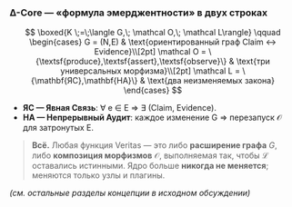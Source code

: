 ### Δ-Core — «формула эмерджентности» в двух строках

$$
\boxed{K \;=\;\langle G,\; \mathcal O,\; \mathcal L\rangle}
\qquad
\begin{cases}
G = (N,E) & \text{ориентированный граф Claim ↔ Evidence}\\[2pt]
\mathcal O = \{\textsf{produce},\textsf{assert},\textsf{observe}\} & \text{три универсальных морфизма}\\[2pt]
\mathcal L = \{\mathbf{ЯС},\mathbf{НА}\} & \text{два неизменяемых закона}
\end{cases}
$$

* **ЯС — Явная Связь**: ∀ e ∈ E ⇒ ∃ (Claim, Evidence).
* **НА — Непрерывный Аудит**: каждое изменение G ⇒ перезапуск $\mathcal O$ для затронутых E.

> **Всё.** Любая функция Veritas — это либо **расширение графа** $G$, либо **композиция морфизмов** $\mathcal O$, выполняемая так, чтобы $\mathcal L$ оставались истинными. Ядро больше **никогда не меняется**; меняются только узлы и плагины.

_(см. остальные разделы концепции в исходном обсуждении)_ 